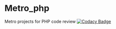 # Metro_php
Metro projects for PHP code review
[![Codacy Badge](https://api.codacy.com/project/badge/Grade/02df640318f54099911f1405d8f8eb60)](https://www.codacy.com/app/kannanvenkat.blr/Metro_php?utm_source=github.com&amp;utm_medium=referral&amp;utm_content=Metroprojects/Metro_php&amp;utm_campaign=Badge_Grade)
